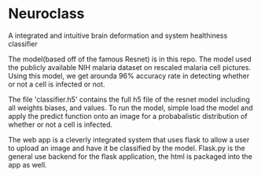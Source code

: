 # Neuroclass
A integrated and intuitive brain deformation and system healthiness classifier

The model(based off of the famous Resnet) is in this repo. The model used the publicly available NIH malaria dataset on rescaled malaria cell pictures. Using this model, we get arounda 96% accuracy rate in detecting whether or not a cell is infected or not. 

The file 'classifier.h5' contains the full h5 file of the resnet model including all weights biases, and values. To run the model, simple load the model and apply the predict function onto an image for a probabalistic distribution of whether or not a cell is infected. 

The web app is a cleverly integrated system that uses flask to allow a user to upload an image and have it be classified by the model. Flask.py is the general use backend for the flask application, the html is packaged into the app as well.
